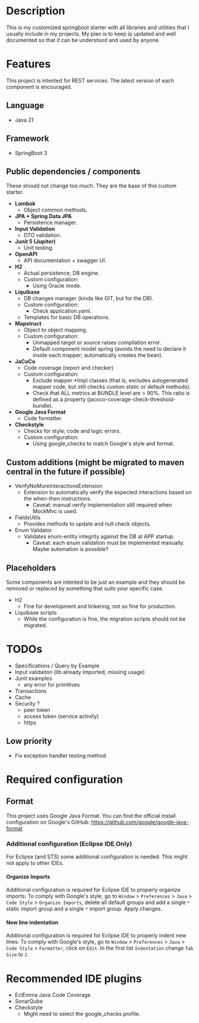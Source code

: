 # Description
This is my customized springboot starter with all libraries and utilities that I usually include in my projects.
My plan is to keep ip updated and well documented so that it can be understood and used by anyone.






# Features
This project is intented for REST services.
The latest version of each component is encouraged.

## Language
- Java 21

## Framework
- SpringBoot 3

## Public dependencies / components
These should not change too much. They are the base of this custom starter.
- **Lombok**
    + Object common methods.
- **JPA + Spring Data JPA**
    + Persistence manager.
- **Input Validation**
    + DTO validation.
- **Junit 5 (Jupiter)**
    + Unit testing.
- **OpenAPI**
    + API documentation + swagger UI.
- **H2**
    + Actual persistence; DB engine.
    + Custom configuration:
        * Using Oracle mode.
- **Liquibase**
    + DB changes manager (kinda like GIT, but for the DB).
    + Custom configuration:
        * Check application.yaml.
    + Templates for basic DB operations.
- **Mapstruct**
    + Object to object mapping.
    + Custom configuration:
        * Unmapped target or source raises compilation error.
        * Default component model spring (avoids the need to declare it inside each mapper; automatically creates the bean).
- **JaCoCo**
    + Code coverage (report and checker)
    + Custom configuration:
        * Exclude mapper *Impl classes (that is, excludes autogenerated mapper code, but still checks custom static or default methods).
        * Check that ALL metrics at BUNDLE level are > 90%. This ratio is defined as a property (jacoco-coverage-check-threshold-bundle).
- **Google Java Format**
    + Code formatter.
- **Checkstyle**
    + Checks for style, code and logic errors.
    + Custom configuration:
        * Using google_checks to match Google's style and format.

## Custom additions (might be migrated to maven central in the future if possible)
- VerifyNoMoreInteractionsExtension
    + Extension to automatically verify the expected interactions based on the when-then instructions.
        * Caveat: manual verify implementation still required when MockMvc is used.
- FieldsUtils
    + Provides methods to update and null check objects.
- Enum Validator
    + Validates enum-entity integrity against the DB at APP startup.
        * Caveat: each enum validation must be implemented manually. Maybe automation is possible?

## Placeholders
Some components are intented to be just an example and they should be removed or replaced by something that suits your specific case.
- H2
    + Fine for development and tinkering, not so fine for production.
- Liquibase scripts
    + While the configuration is fine, the migration scripts should not be migrated.






# TODOs
- Specifications / Query by Example
- Input validaiton (lib already imported; missing usage)
- Junit examples
    + any error for primitives
- Transactions
- Cache
- Security ?
	+ peer token
	+ access token (service activity)
	+ https

## Low priority
- Fix exception handler testing method.






# Required configuration

## Format
This project uses Google Java Format. You can find the official install configuration on Google's GitHub:
https://github.com/google/google-java-format

### Additional configuration (Eclipse IDE Only)
For Eclipse (and STS) some additional configuration is needed. This might not apply to other IDEs.
#### Organize Imports
Additional configuration is required for Eclipse IDE to properly organize imports:
To comply with Google's style, go to `Window` > `Preferences` > `Java` > `Code Style` > `Organize Imports`, delete all default groups and add a single `*` static import group and a single `*` import group. Apply changes.

#### New line indentation
Additional configuration is required for Eclipse IDE to properly indent new lines:
To comply with Google's style, go to `Window` > `Preferences` > `Java` > `Code Style` > `Formatter`, click on `Edit`.
In the first list `Indentation` change `Tab Size` to `2`.






# Recommended IDE plugins
- EclEmma Java Code Coverage
- SonarQube
- Checkstyle
    + Might need to select the google_checks profile.